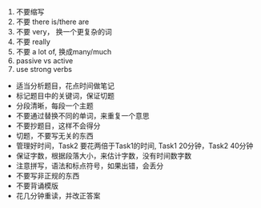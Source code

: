 1. 不要缩写
2. 不要 there is/there are
3. 不要 very， 换一个更复杂的词
4. 不要 really
5. 不要 a lot of, 换成many/much
6. passive vs active 
7. use strong verbs

- 适当分析题目，花点时间做笔记
- 标记题目中的关键词，保证切题
- 分段清晰，每段一个主题
- 不要通过替换不同的单词，来重复一个意思
- 不要抄题目，这样不会得分
- 切题，不要写无关的东西
- 管理好时间，Task2 要花两倍于Task1的时间, Task1 20分钟，Task2 40分钟
- 保证字数，根据段落大小，来估计字数，没有时间数字数
- 注意拼写，语法和标点符号，如果出错，会丢分
- 不要写非正规的东西
- 不要背诵模版
- 花几分钟重读，并改正答案


